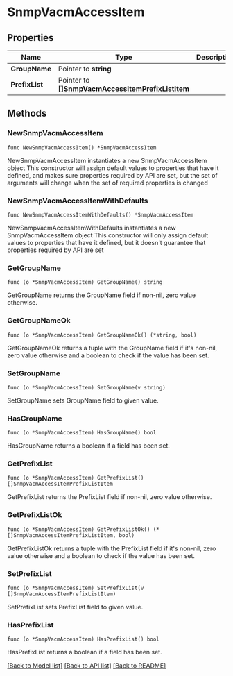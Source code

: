 # SnmpVacmAccessItem

## Properties

Name | Type | Description | Notes
------------ | ------------- | ------------- | -------------
**GroupName** | Pointer to **string** |  | [optional] 
**PrefixList** | Pointer to [**[]SnmpVacmAccessItemPrefixListItem**](SnmpVacmAccessItemPrefixListItem.md) |  | [optional] 

## Methods

### NewSnmpVacmAccessItem

`func NewSnmpVacmAccessItem() *SnmpVacmAccessItem`

NewSnmpVacmAccessItem instantiates a new SnmpVacmAccessItem object
This constructor will assign default values to properties that have it defined,
and makes sure properties required by API are set, but the set of arguments
will change when the set of required properties is changed

### NewSnmpVacmAccessItemWithDefaults

`func NewSnmpVacmAccessItemWithDefaults() *SnmpVacmAccessItem`

NewSnmpVacmAccessItemWithDefaults instantiates a new SnmpVacmAccessItem object
This constructor will only assign default values to properties that have it defined,
but it doesn't guarantee that properties required by API are set

### GetGroupName

`func (o *SnmpVacmAccessItem) GetGroupName() string`

GetGroupName returns the GroupName field if non-nil, zero value otherwise.

### GetGroupNameOk

`func (o *SnmpVacmAccessItem) GetGroupNameOk() (*string, bool)`

GetGroupNameOk returns a tuple with the GroupName field if it's non-nil, zero value otherwise
and a boolean to check if the value has been set.

### SetGroupName

`func (o *SnmpVacmAccessItem) SetGroupName(v string)`

SetGroupName sets GroupName field to given value.

### HasGroupName

`func (o *SnmpVacmAccessItem) HasGroupName() bool`

HasGroupName returns a boolean if a field has been set.

### GetPrefixList

`func (o *SnmpVacmAccessItem) GetPrefixList() []SnmpVacmAccessItemPrefixListItem`

GetPrefixList returns the PrefixList field if non-nil, zero value otherwise.

### GetPrefixListOk

`func (o *SnmpVacmAccessItem) GetPrefixListOk() (*[]SnmpVacmAccessItemPrefixListItem, bool)`

GetPrefixListOk returns a tuple with the PrefixList field if it's non-nil, zero value otherwise
and a boolean to check if the value has been set.

### SetPrefixList

`func (o *SnmpVacmAccessItem) SetPrefixList(v []SnmpVacmAccessItemPrefixListItem)`

SetPrefixList sets PrefixList field to given value.

### HasPrefixList

`func (o *SnmpVacmAccessItem) HasPrefixList() bool`

HasPrefixList returns a boolean if a field has been set.


[[Back to Model list]](../README.md#documentation-for-models) [[Back to API list]](../README.md#documentation-for-api-endpoints) [[Back to README]](../README.md)


